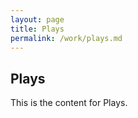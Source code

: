 ```yaml
---
layout: page
title: Plays
permalink: /work/plays.md
---
```


## Plays

This is the content for Plays.
